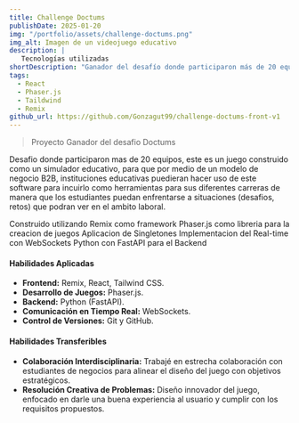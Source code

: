 ```yaml
---
title: Challenge Doctums
publishDate: 2025-01-20
img: "/portfolio/assets/challenge-doctums.png"
img_alt: Imagen de un videojuego educativo
description: |
   Tecnologías utilizadas
shortDescription: "Ganador del desafío donde participaron más de 20 equipos. Este es un juego construido como un simulador educativo para instituciones educativas"
tags:
  - React
  - Phaser.js
  - Taildwind
  - Remix
github_url: https://github.com/Gonzagut99/challenge-doctums-front-v1
---
```


> Proyecto Ganador del desafio Doctums

 Desafio donde participaron mas de 20 equipos, este es un juego construido como un simulador educativo, para que por medio de un modelo de negocio B2B, instituciones educativas puedieran hacer uso de este software para incuirlo como herramientas para sus diferentes carreras de manera que los estudiantes puedan enfrentarse a situaciones (desafios, retos) que podran ver en el ambito laboral.

Construido utilizando Remix como framework
Phaser.js como libreria para la creacion de juegos
Aplicacion de Singletones
Implementacion del Real-time con WebSockets
Python con FastAPI para el Backend


#### Habilidades Aplicadas

- **Frontend:** Remix, React, Tailwind CSS.  
- **Desarrollo de Juegos:** Phaser.js.  
- **Backend:** Python (FastAPI).  
- **Comunicación en Tiempo Real:** WebSockets.  
- **Control de Versiones:** Git y GitHub.  

#### Habilidades Transferibles  

- **Colaboración Interdisciplinaria:** Trabajé en estrecha colaboración con estudiantes de negocios para alinear el diseño del juego con objetivos estratégicos.  
- **Resolución Creativa de Problemas:** Diseño innovador del juego, enfocado en darle una buena experiencia al usuario y cumplir con los requisitos propuestos.  


